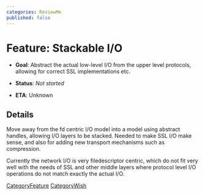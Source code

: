 ```yaml
---
categories: ReviewMe
published: false
---
```

# Feature: Stackable I/O

  - **Goal**: Abstract the actual low-level I/O from the upper level
    protocols, allowing for correct SSL implementations etc.

  - **Status**: *Not started*

  - **ETA**: Unknown

## Details

Move away from the fd centric I/O model into a model using abstract
handles, allowing I/O layers to be stacked. Needed to make SSL I/O make
sense, and also for adding new transport mechanisms such as compression.

Currently the network I/O is very filedescriptor centric, which do not
fit very well with the needs of SSL and other middle layers where
protocol level I/O operations do not match exactly the actual I/O.

[CategoryFeature](/CategoryFeature)
[CategoryWish](/CategoryWish)
